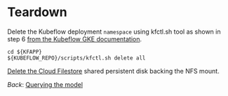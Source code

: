 # Teardown

Delete the Kubeflow deployment `namespace` using kfctl.sh tool as shown in step 6 [from the Kubeflow GKE documentation](https://www.kubeflow.org/docs/started/getting-started-gke/#deploy-kubeflow-on-kubernetes-engine).

```commandline
cd ${KFAPP}
${KUBEFLOW_REPO}/scripts/kfctl.sh delete all
```

[Delete the Cloud Filestore](https://cloud.google.com/filestore/docs/deleting-instances) shared persistent disk backing the NFS mount.

*Back*: [Querying the model](04_querying_the_model.md)
